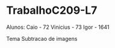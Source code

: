 # TrabalhoC209-L7

Alunos: Caio - 72
        Vinicius - 73
        Igor - 1641
        
Tema Subtracao de imagens
